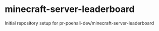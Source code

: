 # minecraft-server-leaderboard

Initial repository setup for pr-poehali-dev/minecraft-server-leaderboard